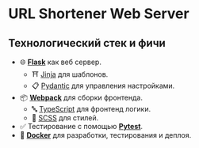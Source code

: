 # URL Shortener Web Server

## Технологический стек и фичи

- 🌐 [**Flask**](https://flask.palletsprojects.com/) как веб сервер.
    - ⛩️ [Jinja](https://jinja.palletsprojects.com/) для шаблонов.
    - 📋 [Pydantic](https://docs.pydantic.dev/) для управления настройками.
- 📦 [**Webpack**](https://webpack.js.org/) для сборки фронтенда.
    - 🔤 [TypeScript](https://www.typescriptlang.org/) для фронтенд логики.
    - 🎨 [SCSS](https://sass-lang.com/) для стилей.
- ✅ Тестирование с помощью [**Pytest**](https://pytest.org/).
- 🐋 [**Docker**](https://www.docker.com/) для разработки, тестирования и деплоя.
